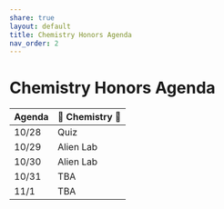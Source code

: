 ```yaml
---
share: true
layout: default
title: Chemistry Honors Agenda
nav_order: 2
---
```

# Chemistry Honors Agenda

| Agenda | 🧪 Chemistry 🥽 |
| ------ | --------------- |
| 10/28  | Quiz            |
| 10/29  | Alien Lab       |
| 10/30  | Alien Lab       |
| 10/31  | TBA             |
| 11/1   | TBA             |

